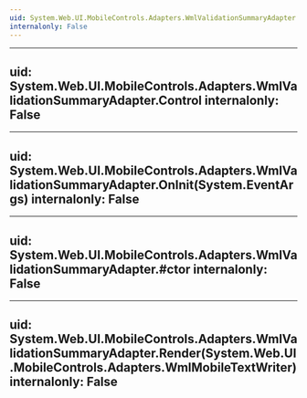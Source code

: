 ```yaml
---
uid: System.Web.UI.MobileControls.Adapters.WmlValidationSummaryAdapter
internalonly: False
---
```


---
uid: System.Web.UI.MobileControls.Adapters.WmlValidationSummaryAdapter.Control
internalonly: False
---

---
uid: System.Web.UI.MobileControls.Adapters.WmlValidationSummaryAdapter.OnInit(System.EventArgs)
internalonly: False
---

---
uid: System.Web.UI.MobileControls.Adapters.WmlValidationSummaryAdapter.#ctor
internalonly: False
---

---
uid: System.Web.UI.MobileControls.Adapters.WmlValidationSummaryAdapter.Render(System.Web.UI.MobileControls.Adapters.WmlMobileTextWriter)
internalonly: False
---
